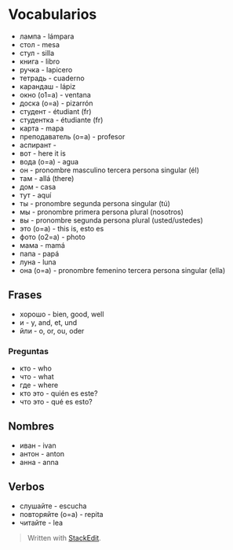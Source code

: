 # Vocabularios

- лампа - lámpara
- стол - mesa
- стул - silla
- книга - libro
- ручка - lapicero
- тетрадь - cuaderno
- карандаш - lápiz
- окно (o1=a) - ventana
- доска (o=a) - pizarrón
- студент - étudiant (fr)
- студентка - étudiante (fr)
- карта - mapa
- преподаватель (o=a) - profesor
- аспирант - 
- вот - here it is
- вода (o=a) - agua
- он - pronombre masculino tercera persona singular (él)
- там - allá (there)
- дом - casa
- тут - aquí
- ты - pronombre segunda persona singular (tú)
- мы - pronombre primera persona plural (nosotros)
- вы - pronombre segunda persona plural (usted/ustedes)
- это (o=a) - this is, esto es
- фото (o2=a) - photo
- мама - mamá
- папа - papá
- луна - luna
- она (o=a) - pronombre femenino tercera persona singular (ella)


## Frases
- хорошо - bien, good, well
- и - y, and, et, und
- йли - o, or, ou, oder

### Preguntas
- кто - who
- что - what
- где - where
- кто это - quién es este?
- что это - qué es esto?



## Nombres
- иван - ivan
- антон - anton
- анна - anna

## Verbos

- слушайте - escucha
- повторяйте (o=a) - repita
- читайте - lea

> Written with [StackEdit](https://stackedit.io/).
<!--stackedit_data:
eyJoaXN0b3J5IjpbLTI4MzQxMzA3LC05MTIxODY4NzMsLTEwOD
YyNjQ4ODIsLTU2ODUyNjQ1NSwtODMwNzkwMzkwXX0=
-->